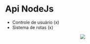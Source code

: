 <h1>Api NodeJs</h1>

<ul>
  <li>Controle de usuário (x)</li>
  <li>Sistema de rotas (x)</li>
</ul>

<p align='center'>
  <img src="http://img.shields.io/static/v1?label=STATUS&message=EM%20DESENVOLVIMENTO&color=GREEN&style=for-the-badge"/>
</p>
